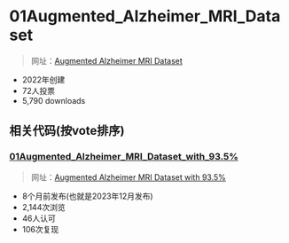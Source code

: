 # 01Augmented_Alzheimer_MRI_Dataset

> 网址：[Augmented Alzheimer MRI Dataset](https://www.kaggle.com/datasets/uraninjo/augmented-alzheimer-mri-dataset/data)


* 2022年创建
* 72人投票
* 5,790 downloads

## 相关代码(按vote排序)

### [01Augmented_Alzheimer_MRI_Dataset_with_93.5%](06项目复现\04kaggle\02数据集\05Alzheimer数据集\01Augmented_Alzheimer_MRI_Dataset\01Augmented_Alzheimer_MRI_Dataset_with_93_5\README.md)

> 网址：[Augmented Alzheimer MRI Dataset with 93.5%](https://www.kaggle.com/code/mohamedgobara/augmented-alzheimer-mri-dataset-with-93-5)

* 8个月前发布(也就是2023年12月发布)
* 2,144次浏览
* 46人认可
* 106次复现


### 